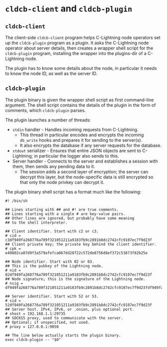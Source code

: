 `cldcb-client` and `cldcb-plugin`
=================================

`cldcb-client`
--------------

The client-side `cldcb-client` program helps C-Lightning node
operators set up the `cldcb-plugin` program as a plugin.
It asks the C-Lightning node operator about server details, then
creates a wrapper shell script for the `cldcb-plugin` program,
installing the wrapper into the plugins-dir of a C-Lightning node.

The plugin has to know some details about the node, in particular
it needs to know the node ID, as well as the server ID.

`cldcb-plugin`
--------------

The plugin binary is given the wrapper shell script as first
command-line argument.
The shell script contains the details of the plugin in the form
of comments, which `cldcb-plugin` parses.

The plugin launches a number of threads:

* `stdin` handler - Handles incoming requests from C-Lightning.
  * This thread in particular encodes and encrypts the incoming
    `db_write` hooks and prepares it for sending to the server(s).
  * It also encrypts the database if any server requests for the
    database.
* `stdout` serializer - Ensures that entire JSON objects are
  sent to C-Lightning; in particular the logger also sends to this.
* Server handler - Connects to the server and establishes a session
  with them, then sends any pending data to it.
  * The session adds a second layer of encryption; the server can
    decrypt this layer, but the node-specific data is still encrypted
    so that only the node privkey can decrypt it.

The plugin binary shell script has a format much like the following:

    #! /bin/sh

    ## Lines starting with ## and #! are true comments.
    ## Lines starting with a single # are key-value pairs.
    ## Other lines are ignored, but probably have some meaning
    ## to the shell interpreter.

    ## Client identifier. Start with c2 or c3.
    # cid = c3df949fa268776a789f321051211a9183fb9c2891b8dc2742cfc9107ec7f9d23f
    ## Client private key; the private key behind the client identifier.
    # cpk = e49802ca07d9f3a579afefca067dd28f22c572de8756d8ef372c53873f82b25e

    ## Node identifier. Start with 02 or 03.
    ## This is the pubkey of the Lightning node.
    # nid = 02df949fa268776a789f321051211a9183fb9c2891b8dc2742cfc9107ec7f9d23f
    ## Node signature; this is the signature of the Lightning node.
    # nsig = df949fa268776a789f321051211a9183fb9c2891b8dc2742cfc9107ec7f9d23fdf949fa268776a789f321051211a9183fb9c2891b8dc2742cfc9107ec7f9d23fff

    ## Server identifier. Start with 52 or 53.
    # sid = 52df949fa268776a789f321051211a9183fb9c2891b8dc2742cfc9107ec7f9d23f
    ## Server host. IPv4, IPv6, or .onion, plus optional port.
    # shost = 192.168.1.1:29735
    ## SOCKS5 proxy, used to communicate with the server.
    ## Optional; if unspecified, not used.
    # proxy = 127.0.0.1:9050

    ## The line below actually starts the plugin binary.
    exec cldcb-plugin -- "$0"

